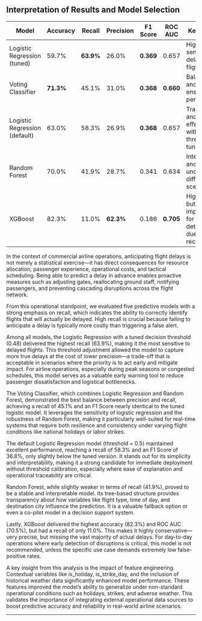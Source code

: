 ## Interpretation of Results and Model Selection

| Model                           | Accuracy | Recall | Precision | F1 Score | ROC AUC | Key Insight                                                 |
|--------------------------------|----------|--------|-----------|----------|---------|-------------------------------------------------------------|
| Logistic Regression (tuned)    | 59.7%    | **63.9%** | 26.0%    | **0.369** | 0.657   | Highest sensitivity to delayed flights                      |
| Voting Classifier              | **71.3%**| 45.1%  | 31.0%    | **0.368** | **0.660** | Balanced and robust ensemble performance                    |
| Logistic Regression (default)  | 63.0%    | 58.3%  | 26.9%    | **0.368** | 0.657   | Transparent and effective without threshold tuning          |
| Random Forest                  | 70.0%    | 41.9%  | 28.7%    | 0.341    | 0.634   | Interpretable and stable under different scenarios          |
| XGBoost                        | 82.3%    | 11.0%  | **62.3%** | 0.186    | **0.705** | High AUC, but impractical for delay detection due to low recall |


In the context of commercial airline operations, anticipating flight delays is not merely a statistical exercise—it has direct consequences for resource allocation, passenger experience, operational costs, and tactical scheduling. Being able to predict a delay in advance enables proactive measures such as adjusting gates, reallocating ground staff, notifying passengers, and preventing cascading disruptions across the flight network.

From this operational standpoint, we evaluated five predictive models with a strong emphasis on recall, which indicates the ability to correctly identify flights that will actually be delayed. High recall is crucial because failing to anticipate a delay is typically more costly than triggering a false alert.

Among all models, the Logistic Regression with a tuned decision threshold (0.48) delivered the highest recall (63.9%), making it the most sensitive to delayed flights. This threshold adjustment allowed the model to capture more true delays at the cost of lower precision—a trade-off that is acceptable in scenarios where the priority is to act early and mitigate impact. For airline operations, especially during peak seasons or congested schedules, this model serves as a valuable early warning tool to reduce passenger dissatisfaction and logistical bottlenecks.

The Voting Classifier, which combines Logistic Regression and Random Forest, demonstrated the best balance between precision and recall, achieving a recall of 45.1% and an F1 Score nearly identical to the tuned logistic model. It leverages the sensitivity of logistic regression and the robustness of Random Forest, making it particularly well-suited for real-time systems that require both resilience and consistency under varying flight conditions like national holidays or labor strikes.

The default Logistic Regression model (threshold = 0.5) maintained excellent performance, reaching a recall of 58.3% and an F1 Score of 36.8%, only slightly below the tuned version. It stands out for its simplicity and interpretability, making it a strong candidate for immediate deployment without threshold calibration, especially where ease of explanation and operational traceability are critical.

Random Forest, while slightly weaker in terms of recall (41.9%), proved to be a stable and interpretable model. Its tree-based structure provides transparency about how variables like flight type, time of day, and destination city influence the prediction. It is a valuable fallback option or even a co-pilot model in a decision support system.

Lastly, XGBoost delivered the highest accuracy (82.3%) and ROC AUC (70.5%), but had a recall of only 11.0%. This makes it highly conservative—very precise, but missing the vast majority of actual delays. For day-to-day operations where early detection of disruptions is critical, this model is not recommended, unless the specific use case demands extremely low false-positive rates.

A key insight from this analysis is the impact of feature engineering. Contextual variables like is_holiday, is_strike_day, and the inclusion of historical weather data significantly enhanced model performance. These features improved the model’s ability to generalize under non-standard operational conditions such as holidays, strikes, and adverse weather. This validates the importance of integrating external operational data sources to boost predictive accuracy and reliability in real-world airline scenarios.

______________________________
